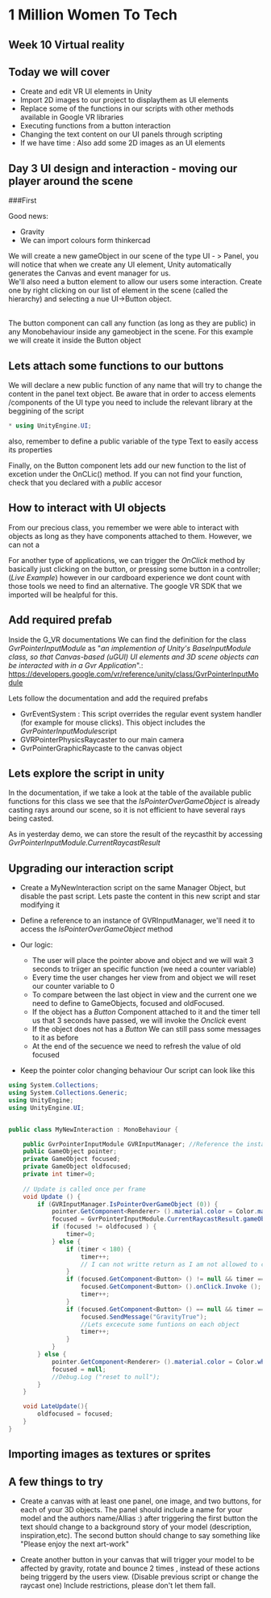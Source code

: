 # 1 Million Women To Tech 

## Week 10 Virtual reality

## Today we will cover 

* Create and edit VR UI elements in Unity 
* Import 2D images to our project to displaythem as UI elements
* Replace some of the functions in our scripts with other methods available in Google VR libraries
* Executing functions from a button interaction
* Changing the text content on our UI panels through scripting
* If we have time : Also add some 2D images as an UI elements



## Day 3 UI design and interaction - moving our player around the scene

###First


Good news:
* Gravity
* We can import colours form thinkercad

We will create a new gameObject in our scene of the type UI - > Panel, you will notice that when we create any UI element, Unity automatically generates the Canvas and event manager for us.
<br /> 
We'll also need a button element to allow our users some interaction. Create one by right clicking on our list of element in the scene (called the hierarchy) and selecting a nue UI->Button object.

<br /> 
The button component can call any function (as long as they are public) in any Monobehaviour inside any gameobject in the scene. For this example we will create it inside the Button object

## Lets attach some functions to our buttons

We will declare a new public function of any name that will try to change the content in the panel text object. Be aware that in order to access elements /components of the UI type you need to include the relevant library at the beggining of the script

```csharp
* using UnityEngine.UI;
```
also, remember to define a public variable of the type Text to easily access its properties 

Finally, on the Button component lets add our new function to the list of excetion under the OnCLic() method. If you can not find your function, check that you declared with a *public* accesor 

## How to interact with UI objects 
From our precious class, you remember we were able to interact with objects as long as they have components attached to them. However, we can not a

For another type of applications, we can trigger the *OnClick* method by basically just clicking on the button, or pressing some button in a controller; (*Live Example*) however in our cardboard experience we dont count with those tools we need to find an alternative. The google VR SDK that we imported will be healpful for this. 


## Add required prefab

Inside the G_VR documentations We can find the definition for the class *GvrPointerInputModule* as "*an implemention of Unity's BaseInputModule class, so that Canvas-based (uGUI) UI elements and 3D scene objects can be interacted with in a Gvr Application*".: https://developers.google.com/vr/reference/unity/class/GvrPointerInputModule

Lets follow the documentation and add the required prefabs

* GvrEventSystem : This script overrides the regular event system handler (for example for mouse clicks). This object  includes the *GvrPointerInputModule*script
* GVRPointerPhysicsRaycaster to our main camera
* GvrPointerGraphicRaycaste to the canvas object

## Lets explore the script in unity

In the documentation, if we take a look at the table of the available public functions for this class we see that the *IsPointerOverGameObject* is already casting rays around our scene, so it is not efficient to have several rays being casted.

As in yesterday demo, we can store the result of the reycasthit by accessing *GvrPointerInputModule.CurrentRaycastResult*

## Upgrading our interaction script 

* Create a MyNewInteraction script on the same Manager Object, but disable the past script. Lets paste the content in this new script and star modifying it



* Define a reference to an instance of GVRInputManager, we'll need it to access the *IsPointerOverGameObject* method

* Our logic:
	* The user will place the pointer above and object and we will wait 3 seconds to triiger an specific function (we need a counter variable)
	* Every time the user changes her view from and object we will reset our counter variable to 0
	* To compare between the last object in view and the current one we need to define to GameObjects, focused and oldFocused. 
	* If the object has a *Button* Component attached to it and the timer tell us that 3 seconds have passed, we will invoke the *Onclick* event
	* If the object does not has a *Button* We can still pass some messages to it as before
	* At the end of the secuence we need to refresh the value of old focused 

* Keep the pointer color changing behaviour 
Our script can look like this

```csharp
using System.Collections;
using System.Collections.Generic;
using UnityEngine;
using UnityEngine.UI;


public class MyNewInteraction : MonoBehaviour {

	public GvrPointerInputModule GVRInputManager; //Reference the instance of the class inside the new event manager
	public GameObject pointer;
	private GameObject focused;
	private GameObject oldfocused;
	private int timer=0;
	
	// Update is called once per frame
	void Update () {
		if (GVRInputManager.IsPointerOverGameObject (0)) {
			pointer.GetComponent<Renderer> ().material.color = Color.magenta;
			focused = GvrPointerInputModule.CurrentRaycastResult.gameObject; 
			if (focused != oldfocused ) {
				timer=0;
			} else {
				if (timer < 180) {
					timer++;
					// I can not writte return as I am not allowed to change the frequency of Update calls
				}
				if (focused.GetComponent<Button> () != null && timer ==180) {
					focused.GetComponent<Button> ().onClick.Invoke ();
					timer++;
				}
				if (focused.GetComponent<Button> () == null && timer ==180) {
					focused.SendMessage("GravityTrue");
					//Lets excecute some funtions on each object
					timer++;
				}
			}
		} else {
			pointer.GetComponent<Renderer> ().material.color = Color.white;
			focused = null;
			//Debug.Log ("reset to null");
		}
	}

	void LateUpdate(){
		oldfocused = focused;
	}
}

```
## Importing images as textures or sprites 


## A few things to try
* Create a canvas with at least one panel, one image, and two buttons, for each of your 3D objects. The panel should include a name for your model and the authors name/Allias :)  after triggering the first button the text should change to a background story of your model (description, inspiration,etc). The second button should change to say something like "Please enjoy the next art-work"

* Create another button in your canvas that will trigger your model to be affected by gravity, rotate and bounce 2 times , instead of these actions being triggerd by the users view. (Disable previous script or change the raycast one) Include restrictions, please don't let them fall.










